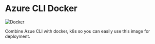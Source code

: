 # Azure CLI Docker

[![Docker](https://github.com/wy193777/azure-cli-docker/actions/workflows/docker-publish.yml/badge.svg)](https://github.com/wy193777/azure-cli-docker/actions/workflows/docker-publish.yml)


Combine Azue CLI with docker, k8s so you can easily use this image for deployment.
